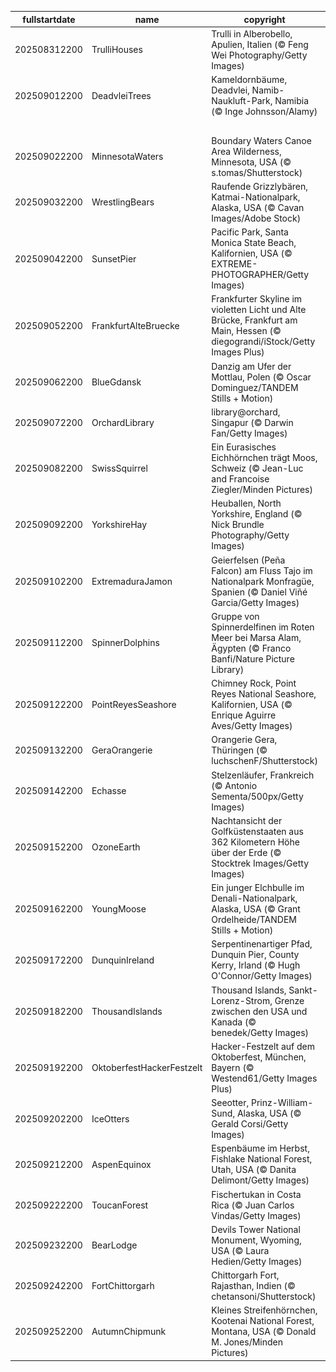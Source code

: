 |fullstartdate|name|copyright|title|image|
|--|--|--|--|--|
202508312200|TrulliHouses|Trulli in Alberobello, Apulien, Italien (© Feng Wei Photography/Getty Images)|Einzigartiger Charme|![](/de-DE/2025/09/202508312200TrulliHouses.jpg)|
202509012200|DeadvleiTrees|Kameldornbäume, Deadvlei, Namib-Naukluft-Park, Namibia (© Inge Johnsson/Alamy)|Stumme Zeugen der Vergangenheit|![](/de-DE/2025/09/202509012200DeadvleiTrees.jpg)|
||||![](/de-DE/2025/09/.jpg)|
202509022200|MinnesotaWaters|Boundary Waters Canoe Area Wilderness, Minnesota, USA (© s.tomas/Shutterstock)|Unberührte Wildnis|![](/de-DE/2025/09/202509022200MinnesotaWaters.jpg)|
202509032200|WrestlingBears|Raufende Grizzlybären, Katmai-Nationalpark, Alaska, USA (© Cavan Images/Adobe Stock)|Verspielte Giganten|![](/de-DE/2025/09/202509032200WrestlingBears.jpg)|
202509042200|SunsetPier|Pacific Park, Santa Monica State Beach, Kalifornien, USA (© EXTREME-PHOTOGRAPHER/Getty Images)|Kalifornischer Abendzauber|![](/de-DE/2025/09/202509042200SunsetPier.jpg)|
202509052200|FrankfurtAlteBruecke|Frankfurter Skyline im violetten Licht und Alte Brücke, Frankfurt am Main, Hessen (© diegograndi/iStock/Getty Images Plus)|Geschichte trifft Moderne|![](/de-DE/2025/09/202509052200FrankfurtAlteBruecke.jpg)|
202509062200|BlueGdansk|Danzig am Ufer der Mottlau, Polen (© Oscar Dominguez/TANDEM Stills + Motion)|Eine Perle an der Ostsee|![](/de-DE/2025/09/202509062200BlueGdansk.jpg)|
202509072200|OrchardLibrary|library@orchard, Singapur (© Darwin Fan/Getty Images)|Lesen bringt Wesen|![](/de-DE/2025/09/202509072200OrchardLibrary.jpg)|
202509082200|SwissSquirrel|Ein Eurasisches Eichhörnchen trägt Moos, Schweiz (© Jean-Luc and Francoise Ziegler/Minden Pictures)|Ein Meister des Kletterns|![](/de-DE/2025/09/202509082200SwissSquirrel.jpg)|
202509092200|YorkshireHay|Heuballen, North Yorkshire, England (© Nick Brundle Photography/Getty Images)|Ein traditionsreiches Handwerk|![](/de-DE/2025/09/202509092200YorkshireHay.jpg)|
202509102200|ExtremaduraJamon|Geierfelsen (Peña Falcon) am Fluss Tajo im Nationalpark Monfragüe, Spanien (© Daniel Viñé Garcia/Getty Images)|Ein Blick in den Himmel lohnt sich!|![](/de-DE/2025/09/202509102200ExtremaduraJamon.jpg)|
202509112200|SpinnerDolphins|Gruppe von Spinnerdelfinen im Roten Meer bei Marsa Alam, Ägypten (© Franco Banfi/Nature Picture Library)|Frei und wild durchs Meer|![](/de-DE/2025/09/202509112200SpinnerDolphins.jpg)|
202509122200|PointReyesSeashore|Chimney Rock, Point Reyes National Seashore, Kalifornien, USA (© Enrique Aguirre Aves/Getty Images)|Ungezähmte Landschaft|![](/de-DE/2025/09/202509122200PointReyesSeashore.jpg)|
202509132200|GeraOrangerie|Orangerie Gera, Thüringen (© luchschenF/Shutterstock)|Zeugen der Vergangenheit|![](/de-DE/2025/09/202509132200GeraOrangerie.jpg)|
202509142200|Echasse|Stelzenläufer, Frankreich (© Antonio Sementa/500px/Getty Images)|Anmutig und stimmfreudig|![](/de-DE/2025/09/202509142200Echasse.jpg)|
202509152200|OzoneEarth|Nachtansicht der Golfküstenstaaten aus 362 Kilometern Höhe über der Erde (© Stocktrek Images/Getty Images)|Ein stratosphärischer Erfolg|![](/de-DE/2025/09/202509152200OzoneEarth.jpg)|
202509162200|YoungMoose|Ein junger Elchbulle im Denali-Nationalpark, Alaska, USA (© Grant Ordelheide/TANDEM Stills + Motion)|Ein ehrfürchtiger Einzelgänger|![](/de-DE/2025/09/202509162200YoungMoose.jpg)|
202509172200|DunquinIreland|Serpentinenartiger Pfad, Dunquin Pier, County Kerry, Irland (© Hugh O'Connor/Getty Images)|Der westlichste Punkt Irlands|![](/de-DE/2025/09/202509172200DunquinIreland.jpg)|
202509182200|ThousandIslands|Thousand Islands, Sankt-Lorenz-Strom, Grenze zwischen den USA und Kanada (© benedek/Getty Images)|Tausend Gründe, diesen Ort zu besuchen|![](/de-DE/2025/09/202509182200ThousandIslands.jpg)|
202509192200|OktoberfestHackerFestzelt|Hacker-Festzelt auf dem Oktoberfest, München, Bayern (© Westend61/Getty Images Plus)|O’zapft is!|![](/de-DE/2025/09/202509192200OktoberfestHackerFestzelt.jpg)|
202509202200|IceOtters|Seeotter, Prinz-William-Sund, Alaska, USA (© Gerald Corsi/Getty Images)|Warmes Herz in eisigen Küsten|![](/de-DE/2025/09/202509202200IceOtters.jpg)|
202509212200|AspenEquinox|Espenbäume im Herbst, Fishlake National Forest, Utah, USA (© Danita Delimont/Getty Images)|Zwischen Sommer und Winter|![](/de-DE/2025/09/202509212200AspenEquinox.jpg)|
202509222200|ToucanForest|Fischertukan in Costa Rica (© Juan Carlos Vindas/Getty Images)|Ein Dschungelstar|![](/de-DE/2025/09/202509222200ToucanForest.jpg)|
202509232200|BearLodge|Devils Tower National Monument, Wyoming, USA (© Laura Hedien/Getty Images)|Der einsame Riese|![](/de-DE/2025/09/202509232200BearLodge.jpg)|
202509242200|FortChittorgarh|Chittorgarh Fort, Rajasthan, Indien (© chetansoni/Shutterstock)|Gedenksteine des Mutes|![](/de-DE/2025/09/202509242200FortChittorgarh.jpg)|
202509252200|AutumnChipmunk|Kleines Streifenhörnchen, Kootenai National Forest, Montana, USA (© Donald M. Jones/Minden Pictures)|Klein, aber flink!|![](/de-DE/2025/09/202509252200AutumnChipmunk.jpg)|
